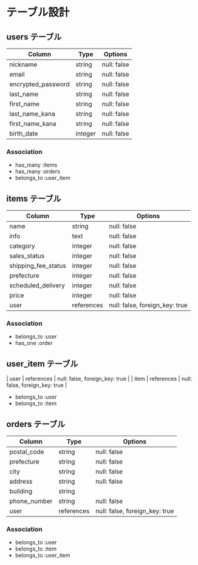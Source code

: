# テーブル設計

## users テーブル

| Column              | Type    | Options     |
| ------------------- | ------- | ----------- |
| nickname            | string  | null: false |
| email               | string  | null: false |
| encrypted_password  | string  | null: false |
| last_name           | string  | null: false |
| first_name          | string  | null: false |
| last_name_kana      | string  | null: false |
| first_name_kana     | string  | null: false |
| birth_date          | integer | null: false |

### Association

- has_many :items
- has_many :orders
- belongs_to :user_item

## items テーブル

| Column               | Type       | Options     |
| -------------------- | ---------- | ----------- |
| name                 | string     | null: false |
| info                 | text       | null: false |
| category             | integer    | null: false |
| sales_status         | integer    | null: false |
| shipping_fee_status  | integer    | null: false |
| prefecture           | integer    | null: false |
| scheduled_delivery   | integer    | null: false |
| price                | integer    | null: false |
| user                 | references | null: false, foreign_key: true |

### Association

- belongs_to :user
- has_one :order

## user_item テーブル

| user | references | null: false, foreign_key: true |
| item | references | null: false, foreign_key: true |

- belongs_to :user
- belongs_to :item

## orders テーブル

| Column         | Type       | Options     |
| -------------- | ---------- | ----------- |
| postal_code    | string     | null: false |
| prefecture     | string     | null: false |
| city           | string     | null: false |
| address        | string     | null: false |
| building       | string     |             |
| phone_number   | string     | null: false |
| user           | references | null: false, foreign_key: true |

### Association

- belongs_to :user
- belongs_to :item
- belongs_to :user_item
